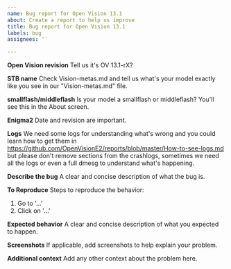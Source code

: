 ```yaml
---
name: Bug report for Open Vision 13.1
about: Create a report to help us improve
title: Bug report for Open Vision 13.1
labels: bug
assignees: ''

---
```


**Open Vision revision**
Tell us it's OV 13.1-rX?

**STB name**
Check Vision-metas.md and tell us what's your model exactly like you see in our "Vision-metas.md" file.

**smallflash/middleflash**
Is your model a smallflash or middleflash? You'll see this in the About screen.

**Enigma2**
Date and revision are important.

**Logs**
We need some logs for understanding what's wrong and you could learn how to get them in https://github.com/OpenVisionE2/reports/blob/master/How-to-see-logs.md but please don't remove sections from the crashlogs, sometimes we need all the logs or even a full dmesg to understand what's happening.

**Describe the bug**
A clear and concise description of what the bug is.

**To Reproduce**
Steps to reproduce the behavior:
1. Go to '...'
2. Click on '...'

**Expected behavior**
A clear and concise description of what you expected to happen.

**Screenshots**
If applicable, add screenshots to help explain your problem.

**Additional context**
Add any other context about the problem here.
